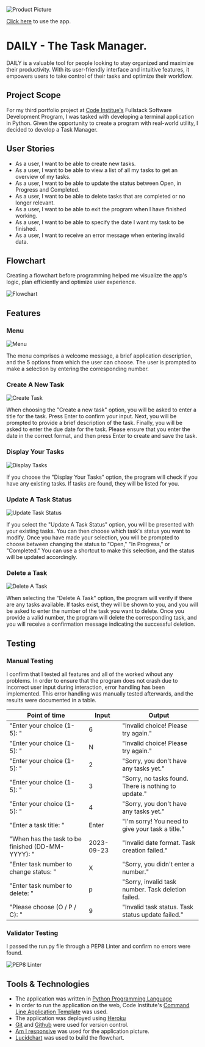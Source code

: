 ![Product Picture](images/am-i-responsive.jpg)

[Click here](https://daily-task-manager-a1eb82a65d82.herokuapp.com/) to use the app.

# DAILY - The Task Manager.

DAILY is a valuable tool for people looking to stay organized and maximize their productivity. With its user-friendly interface and intuitive features, it empowers users to take control of their tasks and optimize their workflow.

## Project Scope

For my third portfolio project at [Code Institue's](https://codeinstitute.net/) Fullstack Software Development Program, I was tasked with developing a terminal application in Python. Given the opportunity to create a program with real-world utility, I decided to develop a Task Manager.

## User Stories

- As a user, I want to be able to create new tasks.
- As a user, I want to be able to view a list of all my tasks to get an overview of my tasks.
- As a user, I want to be able to update the status between Open, in Progress and Completed.
- As a user, I want to be able to delete tasks that are completed or no longer relevant.
- As a user, I want to be able to exit the program when I have finished working.
- As a user, I want to be able to specify the date I want my task to be finished.
- As a user, I want to receive an error message when entering invalid data.

## Flowchart

Creating a flowchart before programming helped me visualize the app's logic, plan efficiently and optimize user experience. 

![Flowchart](images/flow-chart.png)

## Features

### Menu

![Menu](images/menu.jpeg)

The menu comprises a welcome message, a brief application description, and the 5 options from which the user can choose. The user is prompted to make a selection by entering the corresponding number.

### Create A New Task

![Create Task](images/create-task.jpeg)

When choosing the "Create a new task" option, you will be asked to enter a title for the task. Press Enter to confirm your input. Next, you will be prompted to provide a brief description of the task. Finally, you will be asked to enter the due date for the task. Please ensure that you enter the date in the correct format, and then press Enter to create and save the task.

### Display Your Tasks

![Display Tasks](images/display-tasks.jpeg)

If you choose the "Display Your Tasks" option, the program will check if you have any existing tasks. If tasks are found, they will be listed for you.

### Update A Task Status

![Update Task Status](images/update-task.jpeg)

If you select the "Update A Task Status" option, you will be presented with your existing tasks. You can then choose which task's status you want to modify. Once you have made your selection, you will be prompted to choose between changing the status to "Open," "In Progress," or "Completed." You can use a shortcut to make this selection, and the status will be updated accordingly.

### Delete a Task

![Delete A Task](images/delete-task.jpeg)

When selecting the "Delete A Task" option, the program will verify if there are any tasks available. If tasks exist, they will be shown to you, and you will be asked to enter the number of the task you want to delete. Once you provide a valid number, the program will delete the corresponding task, and you will receive a confirmation message indicating the successful deletion.

## Testing

### Manual Testing

I confirm that I tested all features and all of the worked wihout any problems. In order to ensure that the program does not crash due to incorrect user input during interaction, error handling has been implemented. This error handling was manually tested afterwards, and the results were documented in a table.

|                  Point of time                    |    Input   |                          Output                      |
|---------------------------------------------------|------------|------------------------------------------------------|
|            "Enter your choice (1-5): "            |      6     |            "Invalid choice! Please try again."       |
|            "Enter your choice (1-5): "            |      N     |            "Invalid choice! Please try again."       |
|            "Enter your choice (1-5): "            |      2     |           "Sorry, you don't have any tasks yet."     |
|            "Enter your choice (1-5): "            |      3     | "Sorry, no tasks found. There is nothing to update." |
|            "Enter your choice (1-5): "            |      4     |         "Sorry, you don't have any tasks yet."       |
|              "Enter a task title: "               |    Enter   |   "I'm sorry! You need to give your task a title."   |
| "When has the task to be finished (DD-MM-YYYY): " | 2023-09-23 |      "Invalid date format. Task creation failed."    |
|       "Enter task number to change status: "      |      X     |           "Sorry, you didn't enter a number."        |
|       "Enter task number to delete: "             |      p     |  "Sorry, invalid task number. Task deletion failed.  |
|        "Please choose (O / P / C): "              |      9     |   "Invalid task status. Task status update failed."  |



### Validator Testing

I passed the run.py file through a PEP8 Linter and confirm no errors were found.

![PEP8 Linter](images/python-linter.jpeg)

## Tools & Technologies

- The application was written in [Python Programming Language](https://www.python.org/)
- In order to run the application on the web, Code Institute's [Command Line Application Template](https://github.com/codewithmaik/command-line-template) was used.
- The application was deployed using [Heroku](https://www.heroku.com/platform)
- [Git](https://git-scm.com/) and [Github](https://github.com/) were used for version control.
- [Am I responsive](https://ui.dev/amiresponsive) was used for the application picture.
- [Lucidchart](https://www.lucidchart.com) was used to build the flowchart.